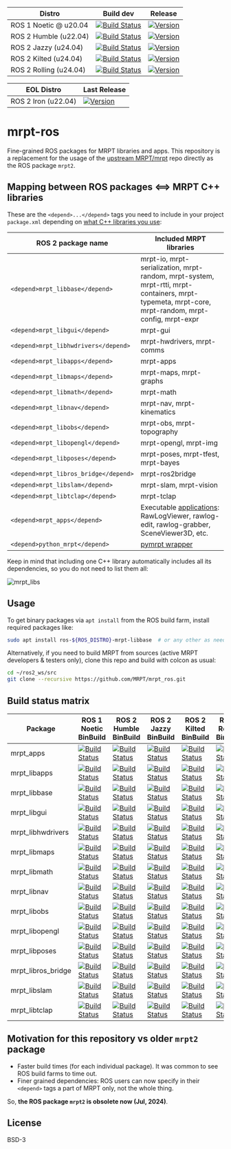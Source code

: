 | Distro | Build dev | Release |
| --- | --- | --- |
| ROS 1 Noetic @ u20.04 | [![Build Status](https://build.ros.org/job/Ndev__mrpt_ros__ubuntu_focal_amd64/badge/icon)](https://build.ros.org/job/Ndev__mrpt_ros__ubuntu_focal_amd64/) |  [![Version](https://img.shields.io/ros/v/noetic/mrpt_ros)](https://index.ros.org/?pkgs=mrpt_ros&search_packages=true#noetic) |
| ROS 2 Humble (u22.04) | [![Build Status](https://build.ros2.org/job/Hdev__mrpt_ros__ubuntu_jammy_amd64/badge/icon)](https://build.ros2.org/job/Hdev__mrpt_ros__ubuntu_jammy_amd64/) | [![Version](https://img.shields.io/ros/v/humble/mrpt_ros)](https://index.ros.org/?pkgs=mrpt_ros&search_packages=true#humble) |
| ROS 2 Jazzy (u24.04) | [![Build Status](https://build.ros2.org/job/Jdev__mrpt_ros__ubuntu_noble_amd64/badge/icon)](https://build.ros2.org/job/Jdev__mrpt_ros__ubuntu_noble_amd64/) | [![Version](https://img.shields.io/ros/v/jazzy/mrpt_ros)](https://index.ros.org/?pkgs=mrpt_ros&search_packages=true#jazzy) |
| ROS 2 Kilted (u24.04) | [![Build Status](https://build.ros2.org/job/Kdev__mrpt_ros__ubuntu_noble_amd64/badge/icon)](https://build.ros2.org/job/Kdev__mrpt_ros__ubuntu_noble_amd64/) | [![Version](https://img.shields.io/ros/v/kilted/mrpt_ros)](https://index.ros.org/?pkgs=mrpt_ros&search_packages=true#kilted) |
| ROS 2 Rolling (u24.04) | [![Build Status](https://build.ros2.org/job/Rdev__mrpt_ros__ubuntu_noble_amd64/badge/icon)](https://build.ros2.org/job/Rdev__mrpt_ros__ubuntu_noble_amd64/) | [![Version](https://img.shields.io/ros/v/rolling/mrpt_ros)](https://index.ros.org/?pkgs=mrpt_ros&search_packages=true#rolling) |

| EOL Distro | Last Release |
| --- | --- |
| ROS 2 Iron (u22.04) | [![Version](https://img.shields.io/ros/v/iron/mrpt_ros)](https://index.ros.org/search/?term=mrpt_ros) |


# mrpt-ros
Fine-grained ROS packages for MRPT libraries and apps. This repository is a replacement for
the usage of the [upstream MRPT/mrpt](https://github.com/MRPT/mrpt) repo directly as the ROS
package `mrpt2`.

## Mapping between ROS packages <==> MRPT C++ libraries

These are the `<depend>...</depend>` tags you need to include in
your project `package.xml` depending on [what C++ libraries you use](https://docs.mrpt.org/reference/latest/modules.html):

| ROS 2 package name  | Included MRPT libraries |
|---|---|
| `<depend>mrpt_libbase</depend>`    | mrpt-io, mrpt-serialization, mrpt-random, mrpt-system, mrpt-rtti, mrpt-containers, mrpt-typemeta, mrpt-core, mrpt-random, mrpt-config, mrpt-expr |
| `<depend>mrpt_libgui</depend>`    | mrpt-gui |
| `<depend>mrpt_libhwdrivers</depend>`    | mrpt-hwdrivers, mrpt-comms |
| `<depend>mrpt_libapps</depend>`    | mrpt-apps |
| `<depend>mrpt_libmaps</depend>`    | mrpt-maps, mrpt-graphs |
| `<depend>mrpt_libmath</depend>`    | mrpt-math |
| `<depend>mrpt_libnav</depend>`    | mrpt-nav, mrpt-kinematics |
| `<depend>mrpt_libobs</depend>`    | mrpt-obs, mrpt-topography |
| `<depend>mrpt_libopengl</depend>`    | mrpt-opengl, mrpt-img |
| `<depend>mrpt_libposes</depend>`    | mrpt-poses, mrpt-tfest, mrpt-bayes |
| `<depend>mrpt_libros_bridge</depend>`    | mrpt-ros2bridge |
| `<depend>mrpt_libslam</depend>`    | mrpt-slam, mrpt-vision |
| `<depend>mrpt_libtclap</depend>`    | mrpt-tclap |
| `<depend>mrpt_apps</depend>`    | Executable [applications](https://docs.mrpt.org/reference/latest/applications.html): RawLogViewer, rawlog-edit, rawlog-grabber, SceneViewer3D, etc. |
| `<depend>python_mrpt</depend>`    | [pymrpt wrapper](https://docs.mrpt.org/reference/latest/wrappers.html) |

Keep in mind that including one C++ library automatically includes all its dependencies, so you do not need to list them all:

![mrpt_libs](docs/graph_mrpt_libs.png)

## Usage

To get binary packages via `apt install` from the ROS build farm,
install required packages like:

```bash
sudo apt install ros-${ROS_DISTRO}-mrpt-libbase  # or any other as needed
```

Alternatively, if you need to build MRPT from sources (active MRPT developers & testers only),
clone this repo and build with colcon as usual:

```bash
cd ~/ros2_ws/src
git clone --recursive https://github.com/MRPT/mrpt_ros.git
```

## Build status matrix

| Package | ROS 1 Noetic <br/> BinBuild | ROS 2 Humble <br/> BinBuild |  ROS 2 Jazzy <br/> BinBuild | ROS 2 Kilted <br/> BinBuild | ROS 2 Rolling <br/> BinBuild |
| --- | --- | --- | --- |--- |--- |
| mrpt_apps | [![Build Status](https://build.ros.org/job/Nbin_uF64__mrpt_apps__ubuntu_focal_amd64__binary/badge/icon)](https://build.ros.org/job/Nbin_uF64__mrpt_apps__ubuntu_focal_amd64__binary/) | [![Build Status](https://build.ros2.org/job/Hbin_uJ64__mrpt_apps__ubuntu_jammy_amd64__binary/badge/icon)](https://build.ros2.org/job/Hbin_uJ64__mrpt_apps__ubuntu_jammy_amd64__binary/) | [![Build Status](https://build.ros2.org/job/Jbin_uN64__mrpt_apps__ubuntu_noble_amd64__binary/badge/icon)](https://build.ros2.org/job/Jbin_uN64__mrpt_apps__ubuntu_noble_amd64__binary/) |[![Build Status](https://build.ros2.org/job/Kbin_uN64__mrpt_apps__ubuntu_noble_amd64__binary/badge/icon)](https://build.ros2.org/job/Kbin_uN64__mrpt_apps__ubuntu_noble_amd64__binary/) |[![Build Status](https://build.ros2.org/job/Rbin_uN64__mrpt_apps__ubuntu_noble_amd64__binary/badge/icon)](https://build.ros2.org/job/Rbin_uN64__mrpt_apps__ubuntu_noble_amd64__binary/) |
| mrpt_libapps | [![Build Status](https://build.ros.org/job/Nbin_uF64__mrpt_libapps__ubuntu_focal_amd64__binary/badge/icon)](https://build.ros.org/job/Nbin_uF64__mrpt_libapps__ubuntu_focal_amd64__binary/) | [![Build Status](https://build.ros2.org/job/Hbin_uJ64__mrpt_libapps__ubuntu_jammy_amd64__binary/badge/icon)](https://build.ros2.org/job/Hbin_uJ64__mrpt_libapps__ubuntu_jammy_amd64__binary/) | [![Build Status](https://build.ros2.org/job/Jbin_uN64__mrpt_libapps__ubuntu_noble_amd64__binary/badge/icon)](https://build.ros2.org/job/Jbin_uN64__mrpt_libapps__ubuntu_noble_amd64__binary/) |[![Build Status](https://build.ros2.org/job/Kbin_uN64__mrpt_libapps__ubuntu_noble_amd64__binary/badge/icon)](https://build.ros2.org/job/Kbin_uN64__mrpt_libapps__ubuntu_noble_amd64__binary/) |[![Build Status](https://build.ros2.org/job/Rbin_uN64__mrpt_libapps__ubuntu_noble_amd64__binary/badge/icon)](https://build.ros2.org/job/Rbin_uN64__mrpt_libapps__ubuntu_noble_amd64__binary/) |
| mrpt_libbase | [![Build Status](https://build.ros.org/job/Nbin_uF64__mrpt_libbase__ubuntu_focal_amd64__binary/badge/icon)](https://build.ros.org/job/Nbin_uF64__mrpt_libbase__ubuntu_focal_amd64__binary/) | [![Build Status](https://build.ros2.org/job/Hbin_uJ64__mrpt_libbase__ubuntu_jammy_amd64__binary/badge/icon)](https://build.ros2.org/job/Hbin_uJ64__mrpt_libbase__ubuntu_jammy_amd64__binary/) | [![Build Status](https://build.ros2.org/job/Jbin_uN64__mrpt_libbase__ubuntu_noble_amd64__binary/badge/icon)](https://build.ros2.org/job/Jbin_uN64__mrpt_libbase__ubuntu_noble_amd64__binary/) |[![Build Status](https://build.ros2.org/job/Kbin_uN64__mrpt_libbase__ubuntu_noble_amd64__binary/badge/icon)](https://build.ros2.org/job/Kbin_uN64__mrpt_libbase__ubuntu_noble_amd64__binary/) |[![Build Status](https://build.ros2.org/job/Rbin_uN64__mrpt_libbase__ubuntu_noble_amd64__binary/badge/icon)](https://build.ros2.org/job/Rbin_uN64__mrpt_libbase__ubuntu_noble_amd64__binary/) |
| mrpt_libgui | [![Build Status](https://build.ros.org/job/Nbin_uF64__mrpt_libgui__ubuntu_focal_amd64__binary/badge/icon)](https://build.ros.org/job/Nbin_uF64__mrpt_libgui__ubuntu_focal_amd64__binary/) | [![Build Status](https://build.ros2.org/job/Hbin_uJ64__mrpt_libgui__ubuntu_jammy_amd64__binary/badge/icon)](https://build.ros2.org/job/Hbin_uJ64__mrpt_libgui__ubuntu_jammy_amd64__binary/) | [![Build Status](https://build.ros2.org/job/Jbin_uN64__mrpt_libgui__ubuntu_noble_amd64__binary/badge/icon)](https://build.ros2.org/job/Jbin_uN64__mrpt_libgui__ubuntu_noble_amd64__binary/) |[![Build Status](https://build.ros2.org/job/Kbin_uN64__mrpt_libgui__ubuntu_noble_amd64__binary/badge/icon)](https://build.ros2.org/job/Kbin_uN64__mrpt_libgui__ubuntu_noble_amd64__binary/) |[![Build Status](https://build.ros2.org/job/Rbin_uN64__mrpt_libgui__ubuntu_noble_amd64__binary/badge/icon)](https://build.ros2.org/job/Rbin_uN64__mrpt_libgui__ubuntu_noble_amd64__binary/) |
| mrpt_libhwdrivers | [![Build Status](https://build.ros.org/job/Nbin_uF64__mrpt_libhwdrivers__ubuntu_focal_amd64__binary/badge/icon)](https://build.ros.org/job/Nbin_uF64__mrpt_libhwdrivers__ubuntu_focal_amd64__binary/) | [![Build Status](https://build.ros2.org/job/Hbin_uJ64__mrpt_libhwdrivers__ubuntu_jammy_amd64__binary/badge/icon)](https://build.ros2.org/job/Hbin_uJ64__mrpt_libhwdrivers__ubuntu_jammy_amd64__binary/) | [![Build Status](https://build.ros2.org/job/Jbin_uN64__mrpt_libhwdrivers__ubuntu_noble_amd64__binary/badge/icon)](https://build.ros2.org/job/Jbin_uN64__mrpt_libhwdrivers__ubuntu_noble_amd64__binary/) |[![Build Status](https://build.ros2.org/job/Kbin_uN64__mrpt_libhwdrivers__ubuntu_noble_amd64__binary/badge/icon)](https://build.ros2.org/job/Kbin_uN64__mrpt_libhwdrivers__ubuntu_noble_amd64__binary/) |[![Build Status](https://build.ros2.org/job/Rbin_uN64__mrpt_libhwdrivers__ubuntu_noble_amd64__binary/badge/icon)](https://build.ros2.org/job/Rbin_uN64__mrpt_libhwdrivers__ubuntu_noble_amd64__binary/) |
| mrpt_libmaps | [![Build Status](https://build.ros.org/job/Nbin_uF64__mrpt_libmaps__ubuntu_focal_amd64__binary/badge/icon)](https://build.ros.org/job/Nbin_uF64__mrpt_libmaps__ubuntu_focal_amd64__binary/) | [![Build Status](https://build.ros2.org/job/Hbin_uJ64__mrpt_libmaps__ubuntu_jammy_amd64__binary/badge/icon)](https://build.ros2.org/job/Hbin_uJ64__mrpt_libmaps__ubuntu_jammy_amd64__binary/) | [![Build Status](https://build.ros2.org/job/Jbin_uN64__mrpt_libmaps__ubuntu_noble_amd64__binary/badge/icon)](https://build.ros2.org/job/Jbin_uN64__mrpt_libmaps__ubuntu_noble_amd64__binary/) |[![Build Status](https://build.ros2.org/job/Kbin_uN64__mrpt_libmaps__ubuntu_noble_amd64__binary/badge/icon)](https://build.ros2.org/job/Kbin_uN64__mrpt_libmaps__ubuntu_noble_amd64__binary/) |[![Build Status](https://build.ros2.org/job/Rbin_uN64__mrpt_libmaps__ubuntu_noble_amd64__binary/badge/icon)](https://build.ros2.org/job/Rbin_uN64__mrpt_libmaps__ubuntu_noble_amd64__binary/) |
| mrpt_libmath | [![Build Status](https://build.ros.org/job/Nbin_uF64__mrpt_libmath__ubuntu_focal_amd64__binary/badge/icon)](https://build.ros.org/job/Nbin_uF64__mrpt_libmath__ubuntu_focal_amd64__binary/) | [![Build Status](https://build.ros2.org/job/Hbin_uJ64__mrpt_libmath__ubuntu_jammy_amd64__binary/badge/icon)](https://build.ros2.org/job/Hbin_uJ64__mrpt_libmath__ubuntu_jammy_amd64__binary/) | [![Build Status](https://build.ros2.org/job/Jbin_uN64__mrpt_libmath__ubuntu_noble_amd64__binary/badge/icon)](https://build.ros2.org/job/Jbin_uN64__mrpt_libmath__ubuntu_noble_amd64__binary/) |[![Build Status](https://build.ros2.org/job/Kbin_uN64__mrpt_libmath__ubuntu_noble_amd64__binary/badge/icon)](https://build.ros2.org/job/Kbin_uN64__mrpt_libmath__ubuntu_noble_amd64__binary/) |[![Build Status](https://build.ros2.org/job/Rbin_uN64__mrpt_libmath__ubuntu_noble_amd64__binary/badge/icon)](https://build.ros2.org/job/Rbin_uN64__mrpt_libmath__ubuntu_noble_amd64__binary/) |
| mrpt_libnav | [![Build Status](https://build.ros.org/job/Nbin_uF64__mrpt_libnav__ubuntu_focal_amd64__binary/badge/icon)](https://build.ros.org/job/Nbin_uF64__mrpt_libnav__ubuntu_focal_amd64__binary/) | [![Build Status](https://build.ros2.org/job/Hbin_uJ64__mrpt_libnav__ubuntu_jammy_amd64__binary/badge/icon)](https://build.ros2.org/job/Hbin_uJ64__mrpt_libnav__ubuntu_jammy_amd64__binary/) | [![Build Status](https://build.ros2.org/job/Jbin_uN64__mrpt_libnav__ubuntu_noble_amd64__binary/badge/icon)](https://build.ros2.org/job/Jbin_uN64__mrpt_libnav__ubuntu_noble_amd64__binary/) |[![Build Status](https://build.ros2.org/job/Kbin_uN64__mrpt_libnav__ubuntu_noble_amd64__binary/badge/icon)](https://build.ros2.org/job/Kbin_uN64__mrpt_libnav__ubuntu_noble_amd64__binary/) |[![Build Status](https://build.ros2.org/job/Rbin_uN64__mrpt_libnav__ubuntu_noble_amd64__binary/badge/icon)](https://build.ros2.org/job/Rbin_uN64__mrpt_libnav__ubuntu_noble_amd64__binary/) |
| mrpt_libobs | [![Build Status](https://build.ros.org/job/Nbin_uF64__mrpt_libobs__ubuntu_focal_amd64__binary/badge/icon)](https://build.ros.org/job/Nbin_uF64__mrpt_libobs__ubuntu_focal_amd64__binary/) | [![Build Status](https://build.ros2.org/job/Hbin_uJ64__mrpt_libobs__ubuntu_jammy_amd64__binary/badge/icon)](https://build.ros2.org/job/Hbin_uJ64__mrpt_libobs__ubuntu_jammy_amd64__binary/) | [![Build Status](https://build.ros2.org/job/Jbin_uN64__mrpt_libobs__ubuntu_noble_amd64__binary/badge/icon)](https://build.ros2.org/job/Jbin_uN64__mrpt_libobs__ubuntu_noble_amd64__binary/) |[![Build Status](https://build.ros2.org/job/Kbin_uN64__mrpt_libobs__ubuntu_noble_amd64__binary/badge/icon)](https://build.ros2.org/job/Kbin_uN64__mrpt_libobs__ubuntu_noble_amd64__binary/) |[![Build Status](https://build.ros2.org/job/Rbin_uN64__mrpt_libobs__ubuntu_noble_amd64__binary/badge/icon)](https://build.ros2.org/job/Rbin_uN64__mrpt_libobs__ubuntu_noble_amd64__binary/) |
| mrpt_libopengl | [![Build Status](https://build.ros.org/job/Nbin_uF64__mrpt_libopengl__ubuntu_focal_amd64__binary/badge/icon)](https://build.ros.org/job/Nbin_uF64__mrpt_libopengl__ubuntu_focal_amd64__binary/) | [![Build Status](https://build.ros2.org/job/Hbin_uJ64__mrpt_libopengl__ubuntu_jammy_amd64__binary/badge/icon)](https://build.ros2.org/job/Hbin_uJ64__mrpt_libopengl__ubuntu_jammy_amd64__binary/) | [![Build Status](https://build.ros2.org/job/Jbin_uN64__mrpt_libopengl__ubuntu_noble_amd64__binary/badge/icon)](https://build.ros2.org/job/Jbin_uN64__mrpt_libopengl__ubuntu_noble_amd64__binary/) |[![Build Status](https://build.ros2.org/job/Kbin_uN64__mrpt_libopengl__ubuntu_noble_amd64__binary/badge/icon)](https://build.ros2.org/job/Kbin_uN64__mrpt_libopengl__ubuntu_noble_amd64__binary/) |[![Build Status](https://build.ros2.org/job/Rbin_uN64__mrpt_libopengl__ubuntu_noble_amd64__binary/badge/icon)](https://build.ros2.org/job/Rbin_uN64__mrpt_libopengl__ubuntu_noble_amd64__binary/) |
| mrpt_libposes | [![Build Status](https://build.ros.org/job/Nbin_uF64__mrpt_libposes__ubuntu_focal_amd64__binary/badge/icon)](https://build.ros.org/job/Nbin_uF64__mrpt_libposes__ubuntu_focal_amd64__binary/) | [![Build Status](https://build.ros2.org/job/Hbin_uJ64__mrpt_libposes__ubuntu_jammy_amd64__binary/badge/icon)](https://build.ros2.org/job/Hbin_uJ64__mrpt_libposes__ubuntu_jammy_amd64__binary/) | [![Build Status](https://build.ros2.org/job/Jbin_uN64__mrpt_libposes__ubuntu_noble_amd64__binary/badge/icon)](https://build.ros2.org/job/Jbin_uN64__mrpt_libposes__ubuntu_noble_amd64__binary/) |[![Build Status](https://build.ros2.org/job/Kbin_uN64__mrpt_libposes__ubuntu_noble_amd64__binary/badge/icon)](https://build.ros2.org/job/Kbin_uN64__mrpt_libposes__ubuntu_noble_amd64__binary/) |[![Build Status](https://build.ros2.org/job/Rbin_uN64__mrpt_libposes__ubuntu_noble_amd64__binary/badge/icon)](https://build.ros2.org/job/Rbin_uN64__mrpt_libposes__ubuntu_noble_amd64__binary/) |
| mrpt_libros_bridge | [![Build Status](https://build.ros.org/job/Nbin_uF64__mrpt_libros_bridge__ubuntu_focal_amd64__binary/badge/icon)](https://build.ros.org/job/Nbin_uF64__mrpt_libros_bridge__ubuntu_focal_amd64__binary/) | [![Build Status](https://build.ros2.org/job/Hbin_uJ64__mrpt_libros_bridge__ubuntu_jammy_amd64__binary/badge/icon)](https://build.ros2.org/job/Hbin_uJ64__mrpt_libros_bridge__ubuntu_jammy_amd64__binary/) | [![Build Status](https://build.ros2.org/job/Jbin_uN64__mrpt_libros_bridge__ubuntu_noble_amd64__binary/badge/icon)](https://build.ros2.org/job/Jbin_uN64__mrpt_libros_bridge__ubuntu_noble_amd64__binary/) |[![Build Status](https://build.ros2.org/job/Kbin_uN64__mrpt_libros_bridge__ubuntu_noble_amd64__binary/badge/icon)](https://build.ros2.org/job/Kbin_uN64__mrpt_libros_bridge__ubuntu_noble_amd64__binary/) |[![Build Status](https://build.ros2.org/job/Rbin_uN64__mrpt_libros_bridge__ubuntu_noble_amd64__binary/badge/icon)](https://build.ros2.org/job/Rbin_uN64__mrpt_libros_bridge__ubuntu_noble_amd64__binary/) |
| mrpt_libslam | [![Build Status](https://build.ros.org/job/Nbin_uF64__mrpt_libslam__ubuntu_focal_amd64__binary/badge/icon)](https://build.ros.org/job/Nbin_uF64__mrpt_libslam__ubuntu_focal_amd64__binary/) | [![Build Status](https://build.ros2.org/job/Hbin_uJ64__mrpt_libslam__ubuntu_jammy_amd64__binary/badge/icon)](https://build.ros2.org/job/Hbin_uJ64__mrpt_libslam__ubuntu_jammy_amd64__binary/) | [![Build Status](https://build.ros2.org/job/Jbin_uN64__mrpt_libslam__ubuntu_noble_amd64__binary/badge/icon)](https://build.ros2.org/job/Jbin_uN64__mrpt_libslam__ubuntu_noble_amd64__binary/) |[![Build Status](https://build.ros2.org/job/Kbin_uN64__mrpt_libslam__ubuntu_noble_amd64__binary/badge/icon)](https://build.ros2.org/job/Kbin_uN64__mrpt_libslam__ubuntu_noble_amd64__binary/) |[![Build Status](https://build.ros2.org/job/Rbin_uN64__mrpt_libslam__ubuntu_noble_amd64__binary/badge/icon)](https://build.ros2.org/job/Rbin_uN64__mrpt_libslam__ubuntu_noble_amd64__binary/) |
| mrpt_libtclap | [![Build Status](https://build.ros.org/job/Nbin_uF64__mrpt_libtclap__ubuntu_focal_amd64__binary/badge/icon)](https://build.ros.org/job/Nbin_uF64__mrpt_libtclap__ubuntu_focal_amd64__binary/) | [![Build Status](https://build.ros2.org/job/Hbin_uJ64__mrpt_libtclap__ubuntu_jammy_amd64__binary/badge/icon)](https://build.ros2.org/job/Hbin_uJ64__mrpt_libtclap__ubuntu_jammy_amd64__binary/) | [![Build Status](https://build.ros2.org/job/Jbin_uN64__mrpt_libtclap__ubuntu_noble_amd64__binary/badge/icon)](https://build.ros2.org/job/Jbin_uN64__mrpt_libtclap__ubuntu_noble_amd64__binary/) |[![Build Status](https://build.ros2.org/job/Kbin_uN64__mrpt_libtclap__ubuntu_noble_amd64__binary/badge/icon)](https://build.ros2.org/job/Kbin_uN64__mrpt_libtclap__ubuntu_noble_amd64__binary/) |[![Build Status](https://build.ros2.org/job/Rbin_uN64__mrpt_libtclap__ubuntu_noble_amd64__binary/badge/icon)](https://build.ros2.org/job/Rbin_uN64__mrpt_libtclap__ubuntu_noble_amd64__binary/) |


## Motivation for this repository vs older `mrpt2` package
- Faster build times (for each individual package). It was common to see ROS build farms to time out.
- Finer grained dependencies: ROS users can now specify in their `<depend>` tags a part of MRPT only, not the whole thing.

So, **the ROS package `mrpt2` is obsolete now (Jul, 2024)**.

## License
BSD-3
